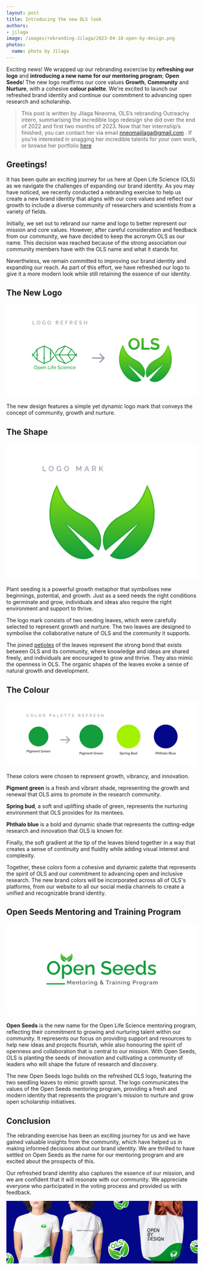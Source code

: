 ```yaml
---
layout: post
title: Introducing the new OLS look
authors:
- jilaga
image: /images/rebranding-Jilaga/2023-04-18-open-by-design.png
photos:
  name: photo by Jilaga
---
```


Exciting news! We wrapped up our rebranding excercise by **refreshing our logo** and **introducing a new name for our mentoring program**; **Open Seeds**! The new logo reaffirms our core values **Growth**, **Community** and **Nurture**, with a cohesive **colour palette**. We're excited to launch our refreshed brand identity and continue our commitment to advancing open research and scholarship.

> This post is written by Jilaga Nneoma, OLS’s rebranding Outreachy intern, summarising the incredible logo redesign she did over the end of 2022 and first two months of 2023. Now that her internship’s finished, you can contact her via email nneomajilaga@gmail.com . If you’re interested in snagging her incredible talents for your own work, or browse her portfolio [here](https://linktr.ee/jilaga) 


## Greetings!


It has been quite an exciting journey for us here at Open Life Science (OLS) as we navigate the challenges of expanding our brand identity. As you may have noticed, we recently conducted a rebranding exercise to help us create a new brand identity that aligns with our core values and reflect our growth to include a diverse community of researchers and scientists from a variety of fields.

Initially, we set out to rebrand our name and logo to better represent our mission and core values. However, after careful consideration and feedback from our community, we have decided to keep the acronym OLS as our name. This decision was reached because of the strong association our community members have with the OLS name and what it stands for.

Nevertheless, we remain committed to improving our brand identity and expanding our reach. As part of this effort, we have refreshed our logo to give it a more modern look while still retaining the essence of our identity.


## The New Logo

![The image shows the previous Open Life Science logo on the left and the new logo on the right.](/images/rebranding-Jilaga/2023-04-18-logo-refresh.png "Refresh of the Open Life Science logo")

The new design features a simple yet dynamic logo mark that conveys the concept of community, growth and nurture.

## The Shape

![The image shows the design of the new Open Life Science logo composed of two growing leaves, symbolizing the collaborative nature of OLS and the community it supports.](/images/rebranding-Jilaga/2023-04-18-logomark.png "New Open Life Science logo")

Plant seeding is a powerful growth metaphor that symbolises new beginnings, potential, and growth. Just as a seed needs the right conditions to germinate and grow, individuals and ideas also require the right environment and support to thrive.

The logo mark consists of two seeding leaves, which were carefully selected to represent growth and nurture. The two leaves are designed to symbolise the collaborative nature of OLS and the community it supports. 

The joined [petioles](https://en.wikipedia.org/wiki/Petiole_(botany))  of the leaves represent the strong bond that exists between OLS and its community, where knowledge and ideas are shared freely, and individuals are encouraged to grow and thrive. They also mimic the openness in OLS. 
The organic shapes of the leaves evoke a sense of natural growth and development.

## The Colour

![The image shows the old color palette on the left and the new one on the right, which consists of three colors: the first is pigment green, the second is a soft, stimulating green called spring bud, and finally a shade of blue called phthalo blue.](/images/rebranding-Jilaga/2023-04-18-colourrefresh.png "New color palette")

These colors were chosen to represent growth, vibrancy, and innovation.

**Pigment green** is a fresh and vibrant shade, representing the growth and renewal that OLS aims to promote in the research community. 

**Spring bud**, a soft and uplifting shade of green, represents the nurturing environment that OLS provides for its mentees. 

**Phthalo blue** is a bold and dynamic shade that represents the cutting-edge research and innovation that OLS is known for.

Finally, the soft gradient at the tip of the leaves blend together in a way that creates a sense of continuity and fluidity while adding visual interest and complexity.

Together, these colors form a cohesive and dynamic palette that represents the spirit of OLS and our commitment to advancing open and inclusive research. 
The new brand colors will be incorporated across all of OLS's platforms, from our website to all our  social media channels to create a unified and recognizable brand identity.


## Open Seeds Mentoring and Training Program


![The image shows the logo of the Open Life Sciences Mentoring and Training Program called Open Seeds.](/images/rebranding-Jilaga/2023-04-18-open-seeds.png "Open Life Science Mentoring and Training Program Logo")

**Open Seeds** is the new name for the Open Life Science mentoring program, reflecting their commitment to growing and nurturing talent within our community. It represents our focus on providing support and resources to help new ideas and projects flourish, while also honouring the spirit of openness and collaboration that is central to our mission. 
With Open Seeds, OLS is planting the seeds of innovation and cultivating a community of leaders who will shape the future of research and discovery.

The new Open Seeds logo builds on the refreshed OLS logo, featuring the two seedling leaves to mimic growth sprout. The logo communicates the values of the Open Seeds mentoring program, providing a fresh and modern identity that represents the program's mission to nurture and grow open scholarship initiatives.

## Conclusion

The rebranding exercise has been an exciting journey for us and we have gained valuable insights from the community, which have helped us in making informed decisions about our brand identity. We are thrilled to have settled on Open Seeds as the name for our mentoring program and are excited about the prospects of this. 

Our refreshed brand identity also captures the essence of our mission, and we are confident that it will resonate with our community. 
We appreciate everyone who participated in the voting process and provided us with feedback.

![The image shows the new OLS brand identity applied to different objects such as T-shirts and bags.](/images/rebranding-Jilaga/2023-04-18-identity-poster.png "New OLS brand identity")

